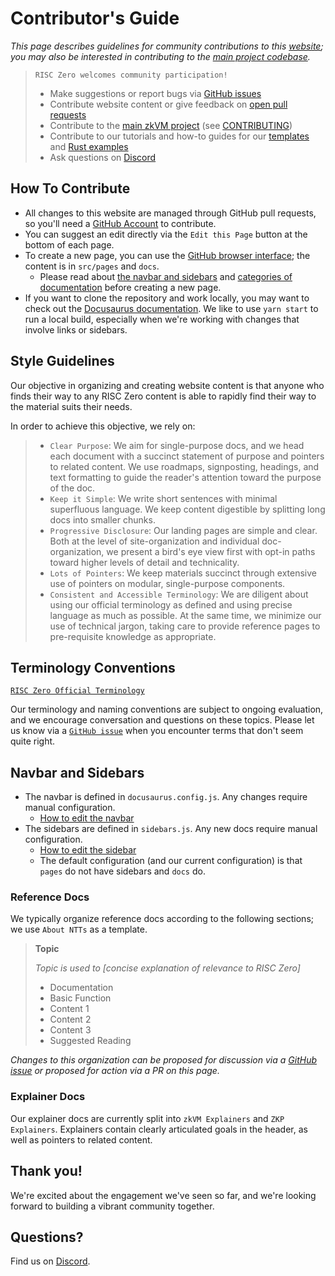 # Contributor's Guide

_This page describes guidelines for community contributions to this [website](https://github.com/risc0/risc0/tree/main/website); you may also be interested in contributing to the [main project codebase](https://github.com/risc0/risc0)._

> `RISC Zero welcomes community participation!`
>
> - Make suggestions or report bugs via [GitHub issues](https://github.com/risc0/risc0/issues)
> - Contribute website content or give feedback on [open pull requests](https://github.com/risc0/risc0/pulls)
> - Contribute to the [main zkVM project](https://github.com/risc0/risc0) (see [CONTRIBUTING](https://github.com/risc0/risc0/blob/main/CONTRIBUTING.md))
> - Contribute to our tutorials and how-to guides for our [templates](https://github.com/risc0/risc0/tree/main/risc0/cargo-risczero/templates) and [Rust examples](https://github.com/risc0/risc0/tree/main/examples)
> - Ask questions on [Discord](https://discord.gg/risczero)

## How To Contribute

- All changes to this website are managed through GitHub pull requests, so you'll need a [GitHub Account](https://github.com) to contribute.
- You can suggest an edit directly via the `Edit this Page` button at the bottom of each page.
- To create a new page, you can use the [GitHub browser interface](https://github.com/risc0/risc0/tree/main/website); the content is in `src/pages` and `docs`.
  - Please read about [the navbar and sidebars](./contributors-guide.md#navbar-and-sidebars) and [categories of documentation](./contributors-guide.md#categories-of-documentation) before creating a new page.
- If you want to clone the repository and work locally, you may want to check out the [Docusaurus documentation](https://docusaurus.io/docs/installation).
  We like to use `yarn start` to run a local build, especially when we're working with changes that involve links or sidebars.

## Style Guidelines

Our objective in organizing and creating website content is that anyone who finds their way to any RISC Zero content is able to rapidly find their way to the material suits their needs.

In order to achieve this objective, we rely on:

> - `Clear Purpose`: We aim for single-purpose docs, and we head each document with a succinct statement of purpose and pointers to related content.
>   We use roadmaps, signposting, headings, and text formatting to guide the reader's attention toward the purpose of the doc.
> - `Keep it Simple`: We write short sentences with minimal superfluous language.
>   We keep content digestible by splitting long docs into smaller chunks.
> - `Progressive Disclosure`: Our landing pages are simple and clear.
>   Both at the level of site-organization and individual doc-organization, we present a bird's eye view first with opt-in paths toward higher levels of detail and technicality.
> - `Lots of Pointers`: We keep materials succinct through extensive use of pointers on modular, single-purpose components.
> - `Consistent and Accessible Terminology`: We are diligent about using our official terminology as defined and using precise language as much as possible.
>   At the same time, we minimize our use of technical jargon, taking care to provide reference pages to pre-requisite knowledge as appropriate.

## Terminology Conventions

[`RISC Zero Official Terminology`](./terminology.md)

Our terminology and naming conventions are subject to ongoing evaluation, and we encourage conversation and questions on these topics.
Please let us know via a [`GitHub issue`](https://github.com/risc0/risc0/issues) when you encounter terms that don't seem quite right.

## Navbar and Sidebars

- The navbar is defined in `docusaurus.config.js`. Any changes require manual configuration.
  - [How to edit the navbar](https://docusaurus.io/docs/api/docusaurus-config)
- The sidebars are defined in `sidebars.js`. Any new docs require manual configuration.
  - [How to edit the sidebar](https://docusaurus.io/docs/sidebar)
  - The default configuration (and our current configuration) is that `pages` do not have sidebars and `docs` do.

### Reference Docs

We typically organize reference docs according to the following sections; we use `About NTTs` as a template.

> **Topic**
>
> _Topic is used to [concise explanation of relevance to RISC Zero]_
>
> - Documentation
> - Basic Function
> - Content 1
> - Content 2
> - Content 3
> - Suggested Reading

_Changes to this organization can be proposed for discussion via a [GitHub issue](https://github.com/risc0/risc0/issues) or proposed for action via a PR on this page._

### Explainer Docs

Our explainer docs are currently split into `zkVM Explainers` and `ZKP Explainers`.
Explainers contain clearly articulated goals in the header, as well as pointers to related content.

## Thank you!

We're excited about the engagement we've seen so far, and we're looking forward to building a vibrant community together.

## Questions?

Find us on [Discord](https://discord.gg/risczero).
